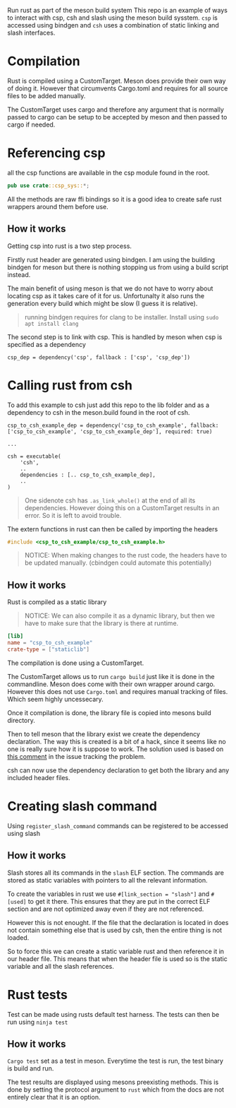 Run rust as part of the meson build system
This repo is an example of ways to interact with csp, csh and slash using the meson build sysstem.
`csp` is accessed using bindgen and `csh` uses a combination of static linking and slash interfaces.

# Compilation
Rust is compiled using a CustomTarget. Meson does provide their own way of doing it. However that circumvents Cargo.toml and requires for all source files to be added manually.

The CustomTarget uses cargo and therefore any argument that is normally passed to cargo can be setup to be accepted by meson and then passed to cargo if needed.

# Referencing csp
all the csp functions are available in the csp module found in the root.
```rust
pub use crate::csp_sys::*;
```
All the methods are raw ffi bindings so it is a good idea to create safe rust wrappers around them before use.
## How it works
Getting csp into rust is a two step process.

Firstly rust header are generated using bindgen. I am using the building bindgen for meson but there is nothing stopping us from using a build script instead.

The main benefit of using meson is that we do not have to worry about locating csp as it takes care of it for us. Unfortunalty it also runs the generation every build which might be slow (I guess it is relative).
> running bindgen requires for clang to be installer. Install using `sudo apt install clang`

The second step is to link with csp. This is handled by meson when csp is specified as a dependency
```
csp_dep = dependency('csp', fallback : ['csp', 'csp_dep'])
```

# Calling rust from csh
To add this example to csh just add this repo to the lib folder and as a dependency to csh in the meson.build found in the root of csh.
```
csp_to_csh_example_dep = dependency('csp_to_csh_example', fallback: ['csp_to_csh_example', 'csp_to_csh_example_dep'], required: true)

...

csh = executable(
    'csh',
    ..
	dependencies : [.. csp_to_csh_example_dep],
	..
)
```
> One sidenote csh has `.as_link_whole()` at the end of all its dependencies. However doing this on a CustomTarget results in an error. So it is left to avoid trouble.

The extern functions in rust can then be called by importing the headers
```c
#include <csp_to_csh_example/csp_to_csh_example.h>
```

> NOTICE: When making changes to the rust code, the headers have to be updated manually. (cbindgen could automate this potentially)

## How it works
Rust is compiled as a static library
> NOTICE: We can also compile it as a dynamic library, but then we have to make sure that the library is there at runtime.
```toml
[lib]
name = "csp_to_csh_example"
crate-type = ["staticlib"]
```
The compilation is done using a CustomTarget. 

The CustomTarget allows us to run `cargo build` just like it is done in the commandline. Meson does come with their own wrapper around cargo. However this does not use `Cargo.toml` and requires manual tracking of files. Which seem highly uncessecary.

Once it compilation is done, the library file is copied into mesons build directory.

Then to tell meson that the library exist we create the dependency declaration. The way this is created is a bit of a hack, since it seems like no one is really sure how it is suppose to work. The solution used is based on [this comment](https://github.com/mesonbuild/meson/issues/3613#issuecomment-408276296) in the issue tracking the problem.

csh can now use the dependency declaration to get both the library and any included header files.

# Creating slash command
Using `register_slash_command` commands can be registered to be accessed using slash

## How it works
Slash stores all its commands in the `slash` ELF section. The commands are stored as static variables with pointers to all the relevant information. 

To create the variables in rust we use `#[link_section = "slash"]` and `#[used]` to get it there. This ensures that they are put in the correct ELF section and are not optimized away even if they are not referenced.

However this is not enought. If the file that the declaration is located in does not contain something else that is used by csh, then the entire thing is not loaded. 

So to force this we can create a static variable rust and then reference it in our header file. This means that when the header file is used so is the static variable and all the slash references.

# Rust tests
Test can be made using rusts default test harness.
The tests can then be run using `ninja test`

## How it works
`Cargo test` set as a test in meson. Everytime the test is run, the test binary is build and run. 

The test results are displayed using mesons preexisting methods. This is done by setting the protocol argument to `rust` which from the docs are not entirely clear that it is an option.